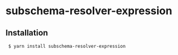 subschema-resolver-expression
===

## Installation
```sh
 $ yarn install subschema-resolver-expression
```
